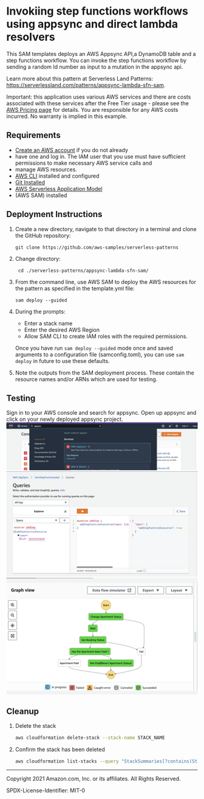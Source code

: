 # Invokiing step functions workflows using appsync and direct lambda resolvers

This SAM templates deploys an AWS Appsync API,a DynamoDB table and a step functions workflow.
You can invoke the step functions workflow by sending a random Id number as input to a mutation in the appsync api.

Learn more about this pattern at Serverless Land Patterns: https://serverlessland.com/patterns/appsync-lambda-sfn-sam.

Important: this application uses various AWS services and there are costs associated with these services after the Free 
Tier usage - please see the [AWS Pricing page](https://aws.amazon.com/pricing/) for details. You are responsible for 
any AWS costs incurred. No warranty is implied in this example.

## Requirements

* [Create an AWS account](https://portal.aws.amazon.com/gp/aws/developer/registration/index.html) if you do not already
* have one and log in. The IAM user that you use must have sufficient permissions to make necessary AWS service calls and 
* manage AWS resources.
* [AWS CLI](https://docs.aws.amazon.com/cli/latest/userguide/install-cliv2.html) installed and configured
* [Git Installed](https://git-scm.com/book/en/v2/Getting-Started-Installing-Git)
* [AWS Serverless Application Model](https://docs.aws.amazon.com/serverless-application-model/latest/developerguide/serverless-sam-cli-install.html)
* (AWS SAM) installed

## Deployment Instructions

1. Create a new directory, navigate to that directory in a terminal and clone the GitHub repository:
    ``` 
    git clone https://github.com/aws-samples/serverless-patterns
    ```
1. Change directory:
    ```
     cd ./serverless-patterns/appsync-lambda-sfn-sam/
    ```
1. From the command line, use AWS SAM to deploy the AWS resources for the pattern as specified in the template.yml file:
    ```
    sam deploy --guided
    ```
1. During the prompts:
    * Enter a stack name
    * Enter the desired AWS Region
    * Allow SAM CLI to create IAM roles with the required permissions.

    Once you have run `sam deploy --guided` mode once and saved arguments to a configuration file (samconfig.toml), you can use `sam deploy` in future to use these defaults.

1. Note the outputs from the SAM deployment process. These contain the resource names and/or ARNs which are used for testing.


## Testing
Sign in to your AWS console and search for appsync. Open up appsync and click on your newly deployed appsync project.
![alt text](./assets/g.png)
![alt text](./assets/snap.png)
![alt text](./assets/i.png)


## Cleanup
 
1. Delete the stack
    ```bash
    aws cloudformation delete-stack --stack-name STACK_NAME
    ```
1. Confirm the stack has been deleted
    ```bash
    aws cloudformation list-stacks --query "StackSummaries[?contains(StackName,'STACK_NAME')].StackStatus"
    ```
----
Copyright 2021 Amazon.com, Inc. or its affiliates. All Rights Reserved.

SPDX-License-Identifier: MIT-0
